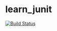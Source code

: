 # learn_junit

[![Build Status](https://travis-ci.org/nibaedu-jin/learn_junit.svg?branch=master)](https://travis-ci.org/nibaedu-jin/learn_junit)

